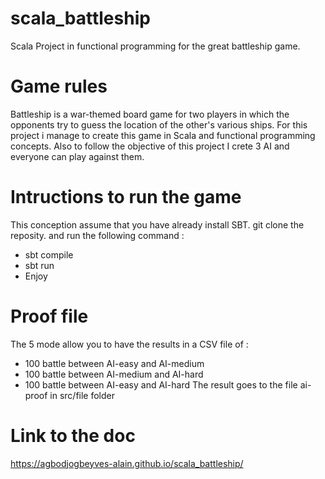# scala_battleship
Scala Project in functional programming for the great battleship game.

# Game rules
Battleship is a war-themed board game for two players in which the opponents try to guess the location of the other's various ships.
For this project i manage to create this game in Scala and functional programming concepts. Also to follow the 
objective of this project I crete 3 AI and everyone can play against them.

# Intructions to run the game

This conception assume that you have already install SBT.
git clone the reposity.
and run the following command : 
- sbt compile
- sbt run
- Enjoy

# Proof file
The 5 mode allow you to have the results in a CSV file of : 
- 100 battle between AI-easy and AI-medium
- 100 battle between AI-medium and AI-hard
- 100 battle between AI-easy and AI-hard
The result goes to the file ai-proof in src/file folder

# Link to the doc

https://agbodjogbeyves-alain.github.io/scala_battleship/